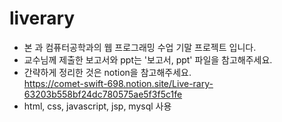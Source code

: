 # liverary

- 본 과 컴퓨터공학과의 웹 프로그래밍 수업 기말 프로젝트 입니다.
- 교수님께 제출한 보고서와 ppt는 '보고서, ppt' 파일을 참고해주세요.
- 간략하게 정리한 것은 notion을 참고해주세요.<br>
https://comet-swift-698.notion.site/Live-rary-63203b558bf24dc780575ae5f3f5c1fe
- html, css, javascript, jsp, mysql 사용
